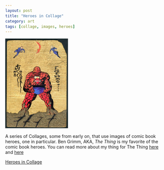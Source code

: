 ```yaml
---
layout: post
title: "Heroes in Collage"
category: art
tags: [collage, images, heroes]
---
```

[![Heroes](/assets/thing-icon.jpg)](http://sevendown.org/collage/heroes/)

A series of Collages, some from early on, that use images of comic book heroes, one in particular. Ben Grimm, AKA, *The Thing* is my favorite of the comic book heroes. You can read more about my thing for The Thing [here](http://dpmaddalena.github.io/20051018/thing-theology/) and [here](http://dpmaddalena.github.io/20080101/the-thing/)

<a href="http://sevendown.org/collage/heroes/" target="_blank">Heroes in Collage</a>

